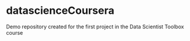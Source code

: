 # datascienceCoursera
Demo repository created for the first project in the Data Scientist Toolbox course
